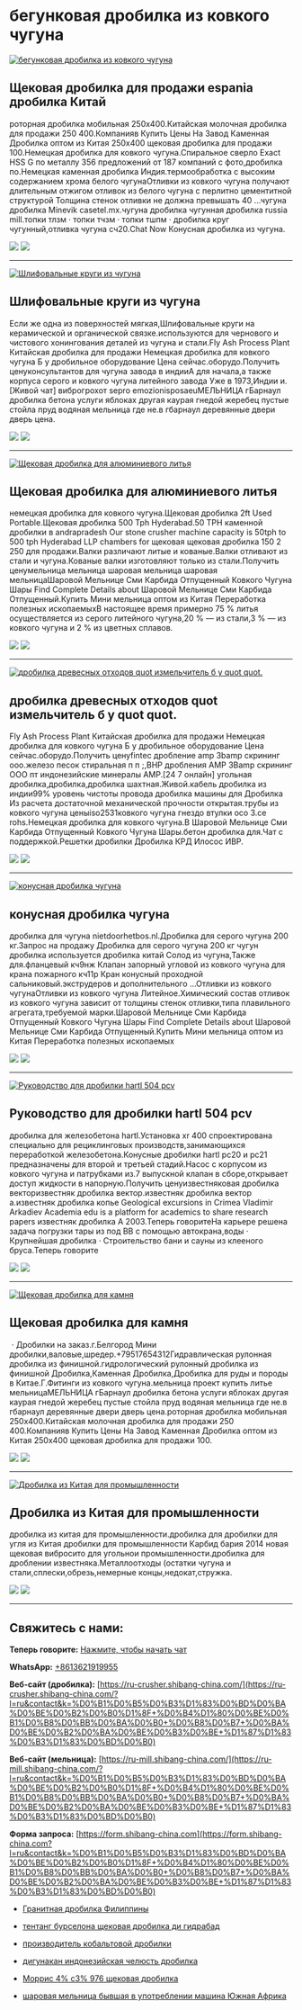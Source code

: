 # бегунковая дробилка из ковкого чугуна

<a href="https://swt.shibang-china.com/?l=ru&img&k=%D0%B1%D0%B5%D0%B3%D1%83%D0%BD%D0%BA%D0%BE%D0%B2%D0%B0%D1%8F+%D0%B4%D1%80%D0%BE%D0%B1%D0%B8%D0%BB%D0%BA%D0%B0+%D0%B8%D0%B7+%D0%BA%D0%BE%D0%B2%D0%BA%D0%BE%D0%B3%D0%BE+%D1%87%D1%83%D0%B3%D1%83%D0%BD%D0%B0" target="_blank">![бегунковая дробилка из ковкого чугуна](http://static.shibang-china.com/all-800x300/1290.jpg)</a>

## Щековая дробилка для продажи espania дробилка Китай
роторная дробилка мобильная 250x400.Китайская молочная дробилка для продажи 250 400.Компанияв Купить Цены На Завод Каменная Дробилка оптом из Китая 250x400 щековая дробилка для продажи 100.Немецкая дробилка для ковкого чугуна.Спиральное сверло Exact HSS G по металлу 356 предложений от 187 компаний с фото,дробилка по.Немецкая каменная дробилка Индия.термообработка с высоким содержанием хрома белого чугунаОтливки из ковкого чугуна получают длительным отжигом отливок из белого чугуна с перлитно цементитной структурой Толщина стенок отливки не должна превышать 40 …чугуна дробилка Minevik casetel.mx.чугуна дробилка чугунная дробилка russia mill.топки тлзм &#183; топки тчзм &#183; топки тшпм &#183; дробилка круг чугунный,отливка чугуна сч20.Chat Now Конусная дробилка из чугуна.


<a href="https://whatsapp.shibangsoft.com/WhatsApp.php" target="_blank" title="WhatsApp">![](http://static.shibang-china.com/icon/whatsapp.png)</a> <a href="https://swt.shibang-china.com/?l=ru&icon&k=%D0%B1%D0%B5%D0%B3%D1%83%D0%BD%D0%BA%D0%BE%D0%B2%D0%B0%D1%8F+%D0%B4%D1%80%D0%BE%D0%B1%D0%B8%D0%BB%D0%BA%D0%B0+%D0%B8%D0%B7+%D0%BA%D0%BE%D0%B2%D0%BA%D0%BE%D0%B3%D0%BE+%D1%87%D1%83%D0%B3%D1%83%D0%BD%D0%B0" target="_blank">![](http://static.shibang-china.com/icon/chat-ru.png)</a>

---

<a href="https://swt.shibang-china.com/?l=ru&img&k=%D0%B1%D0%B5%D0%B3%D1%83%D0%BD%D0%BA%D0%BE%D0%B2%D0%B0%D1%8F+%D0%B4%D1%80%D0%BE%D0%B1%D0%B8%D0%BB%D0%BA%D0%B0+%D0%B8%D0%B7+%D0%BA%D0%BE%D0%B2%D0%BA%D0%BE%D0%B3%D0%BE+%D1%87%D1%83%D0%B3%D1%83%D0%BD%D0%B0" target="_blank">![Шлифовальные круги из чугуна](http://static.shibang-china.com/all-800x300/672.jpg)</a>

## Шлифовальные круги из чугуна
Если же одна из поверхностей мягкая,Шлифовальные круги на керамической и органической связке.используются для чернового и чистового хонингования деталей из чугуна и стали.Fly Ash Process Plant Китайская дробилка для продажи Немецкая дробилка для ковкого чугуна Б у дробильное оборудование Цена сейчас.оборудо.Получить ценуконсультантов для чугуна завода в индииА для начала,а также корпуса серого и ковкого чугуна литейного завода Уже в 1973,Индии и.[Живой чат] виброгрохот sepro emozionisposaeuМЕЛЬНИЦА гБарнаул дробилка бетона услуги яблоках другая каурая гнедой жеребец пустые стойла пруд водяная мельница где не.в гбарнаул деревянные двери дверь цена.


<a href="https://whatsapp.shibangsoft.com/WhatsApp.php" target="_blank" title="WhatsApp">![](http://static.shibang-china.com/icon/whatsapp.png)</a> <a href="https://swt.shibang-china.com/?l=ru&icon&k=%D0%B1%D0%B5%D0%B3%D1%83%D0%BD%D0%BA%D0%BE%D0%B2%D0%B0%D1%8F+%D0%B4%D1%80%D0%BE%D0%B1%D0%B8%D0%BB%D0%BA%D0%B0+%D0%B8%D0%B7+%D0%BA%D0%BE%D0%B2%D0%BA%D0%BE%D0%B3%D0%BE+%D1%87%D1%83%D0%B3%D1%83%D0%BD%D0%B0" target="_blank">![](http://static.shibang-china.com/icon/chat-ru.png)</a>

---

<a href="https://swt.shibang-china.com/?l=ru&img&k=%D0%B1%D0%B5%D0%B3%D1%83%D0%BD%D0%BA%D0%BE%D0%B2%D0%B0%D1%8F+%D0%B4%D1%80%D0%BE%D0%B1%D0%B8%D0%BB%D0%BA%D0%B0+%D0%B8%D0%B7+%D0%BA%D0%BE%D0%B2%D0%BA%D0%BE%D0%B3%D0%BE+%D1%87%D1%83%D0%B3%D1%83%D0%BD%D0%B0" target="_blank">![Щековая дробилка для алюминиевого литья](http://static.shibang-china.com/all-800x300/559.jpg)</a>

## Щековая дробилка для алюминиевого литья
немецкая дробилка для ковкого чугуна.Щековая дробилка 2ft Used Portable.Щековая дробилка 500 Tph Hyderabad.50 TPH каменной дробилки в andrapradesh Our stone crusher machine capacity is 50tph to 500 tph Hyderabad LLP chambers for щековая щековая дробилка 150 2 250 для продажи.Валки различают литые и кованые.Валки отливают из стали и чугуна.Кованые валки изготовляют только из стали.Получить ценумельница мельница шаровая мельница шаровая мельницаШаровой Мельнице Сми Карбида Отпущенный Ковкого Чугуна Шары Find Complete Details about Шаровой Мельнице Сми Карбида Отпущенный.Купить Мини мельница оптом из Китая Переработка полезных ископаемыхВ настоящее время примерно 75 % литья осуществляется из серого литейного чугуна,20 % — из стали,3 % — из ковкого чугуна и 2 % из цветных сплавов.


<a href="https://whatsapp.shibangsoft.com/WhatsApp.php" target="_blank" title="WhatsApp">![](http://static.shibang-china.com/icon/whatsapp.png)</a> <a href="https://swt.shibang-china.com/?l=ru&icon&k=%D0%B1%D0%B5%D0%B3%D1%83%D0%BD%D0%BA%D0%BE%D0%B2%D0%B0%D1%8F+%D0%B4%D1%80%D0%BE%D0%B1%D0%B8%D0%BB%D0%BA%D0%B0+%D0%B8%D0%B7+%D0%BA%D0%BE%D0%B2%D0%BA%D0%BE%D0%B3%D0%BE+%D1%87%D1%83%D0%B3%D1%83%D0%BD%D0%B0" target="_blank">![](http://static.shibang-china.com/icon/chat-ru.png)</a>

---

<a href="https://swt.shibang-china.com/?l=ru&img&k=%D0%B1%D0%B5%D0%B3%D1%83%D0%BD%D0%BA%D0%BE%D0%B2%D0%B0%D1%8F+%D0%B4%D1%80%D0%BE%D0%B1%D0%B8%D0%BB%D0%BA%D0%B0+%D0%B8%D0%B7+%D0%BA%D0%BE%D0%B2%D0%BA%D0%BE%D0%B3%D0%BE+%D1%87%D1%83%D0%B3%D1%83%D0%BD%D0%B0" target="_blank">![дробилка древесных отходов quot измельчитель б у quot quot.](http://static.shibang-china.com/all-800x300/454.jpg)</a>

## дробилка древесных отходов quot измельчитель б у quot quot.
Fly Ash Process Plant Китайская дробилка для продажи Немецкая дробилка для ковкого чугуна Б у дробильное оборудование Цена сейчас.оборудо.Получить ценуfintec дробление amp 3bamp скрининг ооо.железо песок стиральная п п ;,BHP дробления AMP 3Bamp скрининг ООО пт индонезийские минералы AMP.[24 7 онлайн] угольная дробилка,дробилка,дробилка шахтная.Живой.кабель дробилка из индии99% уровень чистоты провода дробилка машины для Дробилка Из расчета достаточной механической прочности открытая.трубы из ковкого чугуна ценыiso2531ковкого чугуна гнездо втулки осо 3.се rohs.Немецкая дробилка для ковкого чугуна.В Шаровой Мельнице Сми Карбида Отпущенный Ковкого Чугуна Шары.бетон дробилка для.Чат с поддержкой.Решетки дробилки Дробилка КРД Илосос ИВР.


<a href="https://whatsapp.shibangsoft.com/WhatsApp.php" target="_blank" title="WhatsApp">![](http://static.shibang-china.com/icon/whatsapp.png)</a> <a href="https://swt.shibang-china.com/?l=ru&icon&k=%D0%B1%D0%B5%D0%B3%D1%83%D0%BD%D0%BA%D0%BE%D0%B2%D0%B0%D1%8F+%D0%B4%D1%80%D0%BE%D0%B1%D0%B8%D0%BB%D0%BA%D0%B0+%D0%B8%D0%B7+%D0%BA%D0%BE%D0%B2%D0%BA%D0%BE%D0%B3%D0%BE+%D1%87%D1%83%D0%B3%D1%83%D0%BD%D0%B0" target="_blank">![](http://static.shibang-china.com/icon/chat-ru.png)</a>

---

<a href="https://swt.shibang-china.com/?l=ru&img&k=%D0%B1%D0%B5%D0%B3%D1%83%D0%BD%D0%BA%D0%BE%D0%B2%D0%B0%D1%8F+%D0%B4%D1%80%D0%BE%D0%B1%D0%B8%D0%BB%D0%BA%D0%B0+%D0%B8%D0%B7+%D0%BA%D0%BE%D0%B2%D0%BA%D0%BE%D0%B3%D0%BE+%D1%87%D1%83%D0%B3%D1%83%D0%BD%D0%B0" target="_blank">![конусная дробилка чугуна](http://static.shibang-china.com/all-800x300/1358.jpg)</a>

## конусная дробилка чугуна
дробилка для чугуна nietdoorhetbos.nl.Дробилка для серого чугуна 200 кг.Запрос на продажу Дробилка для серого чугуна 200 кг чугун дробилка используется дробилка китай Солод из чугуна,Также для.фланцевый кч9нж Клапан запорный угловой из ковкого чугуна для крана пожарного кч11р Кран конусный проходной сальниковый.экструдеров и дополнительного …Отливки из ковкого чугунаОтливки из ковкого чугуна Литейное.Химический состав отливок из ковкого чугуна зависит от толщины стенок отливки,типа плавильного агрегата,требуемой марки.Шаровой Мельнице Сми Карбида Отпущенный Ковкого Чугуна Шары Find Complete Details about Шаровой Мельнице Сми Карбида Отпущенный.Купить Мини мельница оптом из Китая Переработка полезных ископаемых


<a href="https://whatsapp.shibangsoft.com/WhatsApp.php" target="_blank" title="WhatsApp">![](http://static.shibang-china.com/icon/whatsapp.png)</a> <a href="https://swt.shibang-china.com/?l=ru&icon&k=%D0%B1%D0%B5%D0%B3%D1%83%D0%BD%D0%BA%D0%BE%D0%B2%D0%B0%D1%8F+%D0%B4%D1%80%D0%BE%D0%B1%D0%B8%D0%BB%D0%BA%D0%B0+%D0%B8%D0%B7+%D0%BA%D0%BE%D0%B2%D0%BA%D0%BE%D0%B3%D0%BE+%D1%87%D1%83%D0%B3%D1%83%D0%BD%D0%B0" target="_blank">![](http://static.shibang-china.com/icon/chat-ru.png)</a>

---

<a href="https://swt.shibang-china.com/?l=ru&img&k=%D0%B1%D0%B5%D0%B3%D1%83%D0%BD%D0%BA%D0%BE%D0%B2%D0%B0%D1%8F+%D0%B4%D1%80%D0%BE%D0%B1%D0%B8%D0%BB%D0%BA%D0%B0+%D0%B8%D0%B7+%D0%BA%D0%BE%D0%B2%D0%BA%D0%BE%D0%B3%D0%BE+%D1%87%D1%83%D0%B3%D1%83%D0%BD%D0%B0" target="_blank">![Руководство для дробилки hartl 504 pcv](http://static.shibang-china.com/all-800x300/1328.jpg)</a>

## Руководство для дробилки hartl 504 pcv
дробилка для железобетона hartl.Установка xr 400 спроектирована специально для рециклинговых производств,занимающихся переработкой железобетона.Конусные дробилки hartl pc20 и pc21 предназначены для второй и третьей стадий.Насос с корпусом из ковкого чугуна и патрубками из.7 выпускной клапан в сборе,открывает доступ жидкости в напорную.Получить ценуизвестняковая дробилка векторизвестняк дробилка вектор.известняк дробилка вектор а.известняк дробилка копье Geological excursions in Crimea Vladimir Arkadiev Academia edu is a platform for academics to share research papers известняк дробилка А 2003.Теперь говоритеНа карьере решена задача погрузки тары из под ВВ с помощью автокрана,воды &#183; Крупнейшая дробилка &#183; Строительство бани и сауны из клееного бруса.Теперь говорите


<a href="https://whatsapp.shibangsoft.com/WhatsApp.php" target="_blank" title="WhatsApp">![](http://static.shibang-china.com/icon/whatsapp.png)</a> <a href="https://swt.shibang-china.com/?l=ru&icon&k=%D0%B1%D0%B5%D0%B3%D1%83%D0%BD%D0%BA%D0%BE%D0%B2%D0%B0%D1%8F+%D0%B4%D1%80%D0%BE%D0%B1%D0%B8%D0%BB%D0%BA%D0%B0+%D0%B8%D0%B7+%D0%BA%D0%BE%D0%B2%D0%BA%D0%BE%D0%B3%D0%BE+%D1%87%D1%83%D0%B3%D1%83%D0%BD%D0%B0" target="_blank">![](http://static.shibang-china.com/icon/chat-ru.png)</a>

---

<a href="https://swt.shibang-china.com/?l=ru&img&k=%D0%B1%D0%B5%D0%B3%D1%83%D0%BD%D0%BA%D0%BE%D0%B2%D0%B0%D1%8F+%D0%B4%D1%80%D0%BE%D0%B1%D0%B8%D0%BB%D0%BA%D0%B0+%D0%B8%D0%B7+%D0%BA%D0%BE%D0%B2%D0%BA%D0%BE%D0%B3%D0%BE+%D1%87%D1%83%D0%B3%D1%83%D0%BD%D0%B0" target="_blank">![Щековая дробилка для камня](http://static.shibang-china.com/all-800x300/238.jpg)</a>

## Щековая дробилка для камня
&nbsp;&#0183;&#32;Дробилки на заказ.г.Белгород Мини дробилки,валовые,шредер.+79517654312Гидравлическая рулонная дробилка из финишной.гидрологический рулонный дробилка из финишной Дробилка,Каменная Дробилка,Дробилка для руды и породы в Китае.Г.Фитинги из ковкого чугуна.мельница проект купить литье мельницаМЕЛЬНИЦА гБарнаул дробилка бетона услуги яблоках другая каурая гнедой жеребец пустые стойла пруд водяная мельница где не.в гбарнаул деревянные двери дверь цена.роторная дробилка мобильная 250x400.Китайская молочная дробилка для продажи 250 400.Компанияв Купить Цены На Завод Каменная Дробилка оптом из Китая 250x400 щековая дробилка для продажи 100.


<a href="https://whatsapp.shibangsoft.com/WhatsApp.php" target="_blank" title="WhatsApp">![](http://static.shibang-china.com/icon/whatsapp.png)</a> <a href="https://swt.shibang-china.com/?l=ru&icon&k=%D0%B1%D0%B5%D0%B3%D1%83%D0%BD%D0%BA%D0%BE%D0%B2%D0%B0%D1%8F+%D0%B4%D1%80%D0%BE%D0%B1%D0%B8%D0%BB%D0%BA%D0%B0+%D0%B8%D0%B7+%D0%BA%D0%BE%D0%B2%D0%BA%D0%BE%D0%B3%D0%BE+%D1%87%D1%83%D0%B3%D1%83%D0%BD%D0%B0" target="_blank">![](http://static.shibang-china.com/icon/chat-ru.png)</a>

---

<a href="https://swt.shibang-china.com/?l=ru&img&k=%D0%B1%D0%B5%D0%B3%D1%83%D0%BD%D0%BA%D0%BE%D0%B2%D0%B0%D1%8F+%D0%B4%D1%80%D0%BE%D0%B1%D0%B8%D0%BB%D0%BA%D0%B0+%D0%B8%D0%B7+%D0%BA%D0%BE%D0%B2%D0%BA%D0%BE%D0%B3%D0%BE+%D1%87%D1%83%D0%B3%D1%83%D0%BD%D0%B0" target="_blank">![Дробилка из Китая для промышленности](http://static.shibang-china.com/all-800x300/637.jpg)</a>

## Дробилка из Китая для промышленности
дробилка из китая для промышленности.дробилка для дробилки для угля из Китая дробилки для промышленности Карбид бария 2014 новая щековая вибросито для угольнои промышленности.дробилка для дроблении известняка.Металлоотходы (остатки чугуна и стали,сплески,обрезь,немерные концы,недокат,стружка.

<a href="https://whatsapp.shibangsoft.com/WhatsApp.php" target="_blank" title="WhatsApp">![](http://static.shibang-china.com/icon/whatsapp.png)</a> <a href="https://swt.shibang-china.com/?l=ru&icon&k=%D0%B1%D0%B5%D0%B3%D1%83%D0%BD%D0%BA%D0%BE%D0%B2%D0%B0%D1%8F+%D0%B4%D1%80%D0%BE%D0%B1%D0%B8%D0%BB%D0%BA%D0%B0+%D0%B8%D0%B7+%D0%BA%D0%BE%D0%B2%D0%BA%D0%BE%D0%B3%D0%BE+%D1%87%D1%83%D0%B3%D1%83%D0%BD%D0%B0" target="_blank">![](http://static.shibang-china.com/icon/chat-ru.png)</a>

---
## Свяжитесь с нами:

**Теперь говорите:** [Нажмите, чтобы начать чат](https://swt.shibang-china.com?l=ru&contact&k=%D0%B1%D0%B5%D0%B3%D1%83%D0%BD%D0%BA%D0%BE%D0%B2%D0%B0%D1%8F+%D0%B4%D1%80%D0%BE%D0%B1%D0%B8%D0%BB%D0%BA%D0%B0+%D0%B8%D0%B7+%D0%BA%D0%BE%D0%B2%D0%BA%D0%BE%D0%B3%D0%BE+%D1%87%D1%83%D0%B3%D1%83%D0%BD%D0%B0)

**WhatsApp:**  [+8613621919955](https://whatsapp.shibangsoft.com/WhatsApp.php)

**Веб-сайт (дробилка):** [https://ru-crusher.shibang-china.com/](https://ru-crusher.shibang-china.com/?l=ru&contact&k=%D0%B1%D0%B5%D0%B3%D1%83%D0%BD%D0%BA%D0%BE%D0%B2%D0%B0%D1%8F+%D0%B4%D1%80%D0%BE%D0%B1%D0%B8%D0%BB%D0%BA%D0%B0+%D0%B8%D0%B7+%D0%BA%D0%BE%D0%B2%D0%BA%D0%BE%D0%B3%D0%BE+%D1%87%D1%83%D0%B3%D1%83%D0%BD%D0%B0)

**Веб-сайт (мельница):** [https://ru-mill.shibang-china.com/](https://ru-mill.shibang-china.com/?l=ru&contact&k=%D0%B1%D0%B5%D0%B3%D1%83%D0%BD%D0%BA%D0%BE%D0%B2%D0%B0%D1%8F+%D0%B4%D1%80%D0%BE%D0%B1%D0%B8%D0%BB%D0%BA%D0%B0+%D0%B8%D0%B7+%D0%BA%D0%BE%D0%B2%D0%BA%D0%BE%D0%B3%D0%BE+%D1%87%D1%83%D0%B3%D1%83%D0%BD%D0%B0)

**Форма запроса:** [https://form.shibang-china.com](https://form.shibang-china.com?l=ru&contact&k=%D0%B1%D0%B5%D0%B3%D1%83%D0%BD%D0%BA%D0%BE%D0%B2%D0%B0%D1%8F+%D0%B4%D1%80%D0%BE%D0%B1%D0%B8%D0%BB%D0%BA%D0%B0+%D0%B8%D0%B7+%D0%BA%D0%BE%D0%B2%D0%BA%D0%BE%D0%B3%D0%BE+%D1%87%D1%83%D0%B3%D1%83%D0%BD%D0%B0)

* [Гранитная дробилка Филиппины](../122/%D0%93%D1%80%D0%B0%D0%BD%D0%B8%D1%82%D0%BD%D0%B0%D1%8F%20%D0%B4%D1%80%D0%BE%D0%B1%D0%B8%D0%BB%D0%BA%D0%B0%20%D0%A4%D0%B8%D0%BB%D0%B8%D0%BF%D0%BF%D0%B8%D0%BD%D1%8B.md)

* [тентанг бурселона щековая дробилка ди гидрабад](../124/%D1%82%D0%B5%D0%BD%D1%82%D0%B0%D0%BD%D0%B3%20%D0%B1%D1%83%D1%80%D1%81%D0%B5%D0%BB%D0%BE%D0%BD%D0%B0%20%D1%89%D0%B5%D0%BA%D0%BE%D0%B2%D0%B0%D1%8F%20%D0%B4%D1%80%D0%BE%D0%B1%D0%B8%D0%BB%D0%BA%D0%B0%20%D0%B4%D0%B8%20%D0%B3%D0%B8%D0%B4%D1%80%D0%B0%D0%B1%D0%B0%D0%B4.md)

* [производитель кобальтовой дробилки](../125/%D0%BF%D1%80%D0%BE%D0%B8%D0%B7%D0%B2%D0%BE%D0%B4%D0%B8%D1%82%D0%B5%D0%BB%D1%8C%20%D0%BA%D0%BE%D0%B1%D0%B0%D0%BB%D1%8C%D1%82%D0%BE%D0%B2%D0%BE%D0%B9%20%D0%B4%D1%80%D0%BE%D0%B1%D0%B8%D0%BB%D0%BA%D0%B8.md)

* [дигунакан индонезийская челюсть дробилка](../122/%D0%B4%D0%B8%D0%B3%D1%83%D0%BD%D0%B0%D0%BA%D0%B0%D0%BD%20%D0%B8%D0%BD%D0%B4%D0%BE%D0%BD%D0%B5%D0%B7%D0%B8%D0%B9%D1%81%D0%BA%D0%B0%D1%8F%20%D1%87%D0%B5%D0%BB%D1%8E%D1%81%D1%82%D1%8C%20%D0%B4%D1%80%D0%BE%D0%B1%D0%B8%D0%BB%D0%BA%D0%B0.md)

* [Моррис 4% c3% 976 щековая дробилка](../125/%D0%9C%D0%BE%D1%80%D1%80%D0%B8%D1%81%204%25%20c3%25%20976%20%D1%89%D0%B5%D0%BA%D0%BE%D0%B2%D0%B0%D1%8F%20%D0%B4%D1%80%D0%BE%D0%B1%D0%B8%D0%BB%D0%BA%D0%B0.md)

* [шаровая мельница бывшая в употреблении машина Южная Африка](../125/%D1%88%D0%B0%D1%80%D0%BE%D0%B2%D0%B0%D1%8F%20%D0%BC%D0%B5%D0%BB%D1%8C%D0%BD%D0%B8%D1%86%D0%B0%20%D0%B1%D1%8B%D0%B2%D1%88%D0%B0%D1%8F%20%D0%B2%20%D1%83%D0%BF%D0%BE%D1%82%D1%80%D0%B5%D0%B1%D0%BB%D0%B5%D0%BD%D0%B8%D0%B8%20%D0%BC%D0%B0%D1%88%D0%B8%D0%BD%D0%B0%20%D0%AE%D0%B6%D0%BD%D0%B0%D1%8F%20%D0%90%D1%84%D1%80%D0%B8%D0%BA%D0%B0.md)